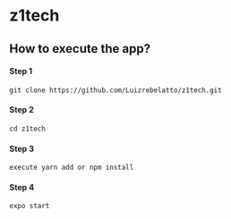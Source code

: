 # z1tech

## How to execute the app?

#### Step 1
`git clone https://github.com/Luizrebelatto/z1tech.git`

#### Step 2
`cd z1tech`

#### Step 3
`execute yarn add or npm install`

#### Step 4
`expo start`
